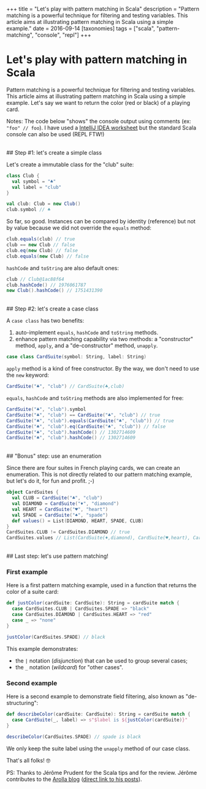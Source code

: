 +++
title = "Let's play with pattern matching in Scala"
description = "Pattern matching is a powerful technique for filtering and testing variables. This article aims at illustrating pattern matching in Scala using a simple example."
date = 2016-09-14
[taxonomies]
tags = ["scala", "pattern-matching", "console", "repl"]
+++
# Let's play with pattern matching in Scala
Pattern matching is a powerful technique for filtering and testing variables. This article aims at illustrating pattern matching in Scala using a simple example.
Let's say we want to return the color (red or black) of a playing card.

Notes: The code below "shows" the console output using comments (ex: `"foo" // foo`). I have used a [IntelliJ IDEA worksheet](https://confluence.jetbrains.com/display/IntelliJIDEA/Working+with+Scala+Worksheet) but the standard Scala console can also be used (REPL FTW!)

<br/>
## Step #1: let's create a simple class

Let's create a immutable class for the "club" suite:

```scala
class Club {
  val symbol = "♣"
  val label = "club"
}

val club: Club = new Club()
club.symbol // ♣
```

So far, so good. Instances can be compared by identity (reference) but not by value because we did not override the `equals` method:
```scala
club.equals(club) // true
club == new Club // false
club.eq(new Club) // false
club.equals(new Club) // false
```

`hashCode` and `toString` are also default ones:
```scala
club // Club@1ac88f64
club.hashCode() // 1976061787
new Club().hashCode() // 1751431390
```

<br/>
## Step #2: let's create a case class

A `case class` has two benefits:

1. auto-implement `equals`, `hashCode` and `toString` methods.
2. enhance pattern matching capability via two methods: a "constructor" method, `apply`, and a "de-constructor" method, `unapply`.

```scala
case class CardSuite(symbol: String, label: String)
```

`apply` method is a kind of free constructor. By the way, we don't need to use the `new` keyword:
```scala
CardSuite("♣", "club") // CardSuite(♣,club)
```

`equals`, `hashCode` and `toString` methods are also implemented for free:
```scala
CardSuite("♣", "club").symbol
CardSuite("♣", "club") == CardSuite("♣", "club") // true
CardSuite("♣", "club").equals(CardSuite("♣", "club")) // true
CardSuite("♣", "club").eq(CardSuite("♣", "club")) // false
CardSuite("♣", "club").hashCode() // 1302714609
CardSuite("♣", "club").hashCode() // 1302714609
```

<br/>
## "Bonus" step: use an enumeration

Since there are four suites in French playing cards, we can create an enumeration. This is not directly related to our pattern matching example, but let's do it, for fun and profit. ;-)
```scala
object CardSuites {
  val CLUB = CardSuite("♣", "club")
  val DIAMOND = CardSuite("♦", "diamond")
  val HEART = CardSuite("♥", "heart")
  val SPADE = CardSuite("♠", "spade")
  def values() = List(DIAMOND, HEART, SPADE, CLUB)
}
CardSuites.CLUB != CardSuites.DIAMOND // true
CardSuites.values // List(CardSuite(♦,diamond), CardSuite(♥,heart), CardSuite(♠,spade), CardSuite(♣,club))
```

<br/>
## Last step: let's use pattern matching!

### First example

Here is a first pattern matching example, used in a function that returns the color of a suite card:
```scala
def justColor(cardSuite: CardSuite): String = cardSuite match {
  case CardSuites.CLUB | CardSuites.SPADE => "black"
  case CardSuites.DIAMOND | CardSuites.HEART => "red"
  case _ => "none"
}

justColor(CardSuites.SPADE) // black
```
This example demonstrates:

- the `|` notation (_disjunction_) that can be used to group several cases;
- the `_` notation (_wildcard_) for "other cases".

### Second example

Here is a second example to demonstrate field filtering, also known as "de-structuring":
```scala
def describeColor(cardSuite: CardSuite): String = cardSuite match {
  case CardSuite(_, label) => s"$label is ${justColor(cardSuite)}"
}

describeColor(CardSuites.SPADE) // spade is black
```
We only keep the suite label using the `unapply` method of our case class.

That's all folks! 🤓


PS: Thanks to Jérôme Prudent for the Scala tips and for the review. Jérôme contributes to the [Arolla blog](http://www.arolla.fr/blog) ([direct link to his posts](http://www.arolla.fr/blog/author/jerome-prudent/)).
